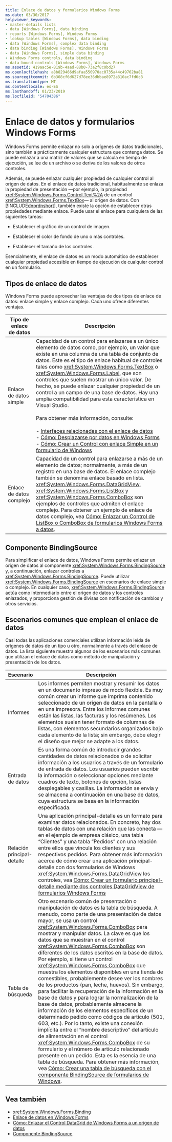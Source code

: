 ```yaml
---
title: Enlace de datos y formularios Windows Forms
ms.date: 03/30/2017
helpviewer_keywords:
- master-details lists
- data [Windows Forms], data binding
- reports [Windows Forms], Windows Forms
- lookup tables [Windows Forms], data binding
- data [Windows Forms], complex data binding
- data binding [Windows Forms], Windows Forms
- data [Windows Forms], simple data binding
- Windows Forms controls, data binding
- data-bound controls [Windows Forms], Windows Forms
ms.assetid: 419aac5e-819b-4aad-88b0-73a2f8c0bd27
ms.openlocfilehash: a8b829466d9afaa550970ac0735a44c49762ba81
ms.sourcegitcommit: 6b308cf6d627d78ee36dbbae8972a310ac7fd6c8
ms.translationtype: MT
ms.contentlocale: es-ES
ms.lasthandoff: 01/23/2019
ms.locfileid: "54704386"
---
```

# <a name="data-binding-and-windows-forms"></a>Enlace de datos y formularios Windows Forms
Windows Forms permite enlazar no solo a orígenes de datos tradicionales, sino también a prácticamente cualquier estructura que contenga datos. Se puede enlazar a una matriz de valores que se calcula en tiempo de ejecución, se lee de un archivo o se deriva de los valores de otros controles.  
  
 Además, se puede enlazar cualquier propiedad de cualquier control al origen de datos. En el enlace de datos tradicional, habitualmente se enlaza la propiedad de presentación —por ejemplo, la propiedad <xref:System.Windows.Forms.Control.Text%2A> de un control <xref:System.Windows.Forms.TextBox>— al origen de datos. Con [!INCLUDE[dnprdnshort](../../../includes/dnprdnshort-md.md)], también existe la opción de establecer otras propiedades mediante enlace. Puede usar el enlace para cualquiera de las siguientes tareas:  
  
-   Establecer el gráfico de un control de imagen.  
  
-   Establecer el color de fondo de uno o más controles.  
  
-   Establecer el tamaño de los controles.  
  
 Esencialmente, el enlace de datos es un modo automático de establecer cualquier propiedad accesible en tiempo de ejecución de cualquier control en un formulario.  
  
## <a name="types-of-data-binding"></a>Tipos de enlace de datos  
 Windows Forms puede aprovechar las ventajas de dos tipos de enlace de datos: enlace simple y enlace complejo. Cada uno ofrece diferentes ventajas.  
  
|Tipo de enlace de datos|Descripción|  
|--------------------------|-----------------|  
|Enlace de datos simple|Capacidad de un control para enlazarse a un único elemento de datos como, por ejemplo, un valor que existe en una columna de una tabla de conjunto de datos. Este es el tipo de enlace habitual de controles tales como <xref:System.Windows.Forms.TextBox> o <xref:System.Windows.Forms.Label>, que son controles que suelen mostrar un único valor. De hecho, se puede enlazar cualquier propiedad de un control a un campo de una base de datos. Hay una amplia compatibilidad para esta característica en Visual Studio.<br /><br /> Para obtener más información, consulte:<br /><br /> -   [Interfaces relacionadas con el enlace de datos](../../../docs/framework/winforms/interfaces-related-to-data-binding.md)<br />-   [Cómo: Desplazarse por datos en Windows Forms](../../../docs/framework/winforms/how-to-navigate-data-in-windows-forms.md)<br />-   [Cómo: Crear un Control con enlace Simple en un formulario de Windows](../../../docs/framework/winforms/how-to-create-a-simple-bound-control-on-a-windows-form.md)|  
|Enlace de datos complejo|Capacidad de un control para enlazarse a más de un elemento de datos; normalmente, a más de un registro en una base de datos. El enlace complejo también se denomina enlace basado en lista. <xref:System.Windows.Forms.DataGridView>, <xref:System.Windows.Forms.ListBox> y <xref:System.Windows.Forms.ComboBox> son ejemplos de controles que admiten el enlace complejo. Para obtener un ejemplo de enlace de datos complejo, vea [Cómo: Enlazar un Control de ListBox o ComboBox de formularios Windows Forms a datos](../../../docs/framework/winforms/controls/how-to-bind-a-windows-forms-combobox-or-listbox-control-to-data.md).|  
  
## <a name="bindingsource-component"></a>Componente BindingSource  
 Para simplificar el enlace de datos, Windows Forms permite enlazar un origen de datos al componente <xref:System.Windows.Forms.BindingSource> y, a continuación, enlazar controles a <xref:System.Windows.Forms.BindingSource>. Puede utilizar <xref:System.Windows.Forms.BindingSource> en escenarios de enlace simple o complejo. En cualquier caso, <xref:System.Windows.Forms.BindingSource> actúa como intermediario entre el origen de datos y los controles enlazados, y proporciona gestión de divisas con notificación de cambios y otros servicios.  
  
## <a name="common-scenarios-that-employ-data-binding"></a>Escenarios comunes que emplean el enlace de datos  
 Casi todas las aplicaciones comerciales utilizan información leída de orígenes de datos de un tipo u otro, normalmente a través del enlace de datos. La lista siguiente muestra algunos de los escenarios más comunes que utilizan el enlace de datos como método de manipulación y presentación de los datos.  
  
|Escenario|Descripción|  
|--------------|-----------------|  
|Informes|Los informes permiten mostrar y resumir los datos en un documento impreso de modo flexible. Es muy común crear un informe que imprima contenido seleccionado de un origen de datos en la pantalla o en una impresora. Entre los informes comunes están las listas, las facturas y los resúmenes. Los elementos suelen tener formato de columnas de listas, con elementos secundarios organizados bajo cada elemento de la lista; sin embargo, debe elegir el diseño que mejor se adapte a los datos.|  
|Entrada de datos|Es una forma común de introducir grandes cantidades de datos relacionados o de solicitar información a los usuarios a través de un formulario de entrada de datos. Los usuarios pueden escribir la información o seleccionar opciones mediante cuadros de texto, botones de opción, listas desplegables y casillas. La información se envía y se almacena a continuación en una base de datos, cuya estructura se basa en la información especificada.|  
|Relación principal-detalle|Una aplicación principal-detalle es un formato para examinar datos relacionados. En concreto, hay dos tablas de datos con una relación que las conecta —en el ejemplo de empresa clásico, una tabla “Clientes” y una tabla “Pedidos” con una relación entre ellos que vincula los clientes y sus respectivos pedidos. Para obtener más información acerca de cómo crear una aplicación principal-detalle con dos formularios de Windows <xref:System.Windows.Forms.DataGridView> los controles, vea [Cómo: Crear un formulario principal-detalle mediante dos controles DataGridView de formularios Windows Forms](../../../docs/framework/winforms/controls/create-a-master-detail-form-using-two-datagridviews.md)|  
|Tabla de búsqueda|Otro escenario común de presentación o manipulación de datos es la tabla de búsqueda. A menudo, como parte de una presentación de datos mayor, se usa un control <xref:System.Windows.Forms.ComboBox> para mostrar y manipular datos. La clave es que los datos que se muestran en el control <xref:System.Windows.Forms.ComboBox> son diferentes de los datos escritos en la base de datos. Por ejemplo, si tiene un control <xref:System.Windows.Forms.ComboBox> que muestra los elementos disponibles en una tienda de comestibles, probablemente desee ver los nombres de los productos (pan, leche, huevos). Sin embargo, para facilitar la recuperación de la información en la base de datos y para lograr la normalización de la base de datos, probablemente almacene la información de los elementos específicos de un determinado pedido como códigos de artículo (501, 603, etc.). Por lo tanto, existe una conexión implícita entre el “nombre descriptivo” del artículo de alimentación en el control <xref:System.Windows.Forms.ComboBox> de su formulario y el número de artículo relacionado presente en un pedido. Esta es la esencia de una tabla de búsqueda. Para obtener más información, vea [Cómo: Crear una tabla de búsqueda con el componente BindingSource de formularios de Windows](../../../docs/framework/winforms/controls/how-to-create-a-lookup-table-with-the-windows-forms-bindingsource-component.md).|  
  
## <a name="see-also"></a>Vea también
- <xref:System.Windows.Forms.Binding>
- [Enlace de datos en Windows Forms](../../../docs/framework/winforms/windows-forms-data-binding.md)
- [Cómo: Enlazar el Control DataGrid de Windows Forms a un origen de datos](../../../docs/framework/winforms/controls/how-to-bind-the-windows-forms-datagrid-control-to-a-data-source.md)
- [Componente BindingSource](../../../docs/framework/winforms/controls/bindingsource-component.md)
